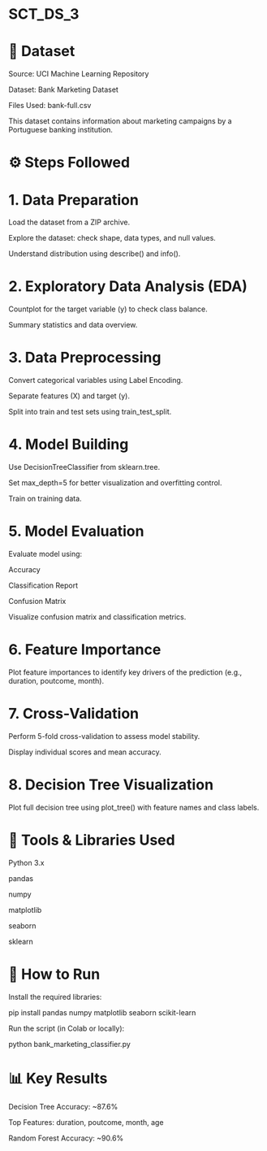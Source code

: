 # SCT_DS_3
# 📁 Dataset

Source: UCI Machine Learning Repository

Dataset: Bank Marketing Dataset

Files Used: bank-full.csv

This dataset contains information about marketing campaigns by a Portuguese banking institution.

# ⚙ Steps Followed
# 1. Data Preparation

Load the dataset from a ZIP archive.

Explore the dataset: check shape, data types, and null values.

Understand distribution using describe() and info().

# 2. Exploratory Data Analysis (EDA)

Countplot for the target variable (y) to check class balance.

Summary statistics and data overview.

# 3. Data Preprocessing

Convert categorical variables using Label Encoding.

Separate features (X) and target (y).

Split into train and test sets using train_test_split.

# 4. Model Building

Use DecisionTreeClassifier from sklearn.tree.

Set max_depth=5 for better visualization and overfitting control.

Train on training data.

# 5. Model Evaluation

Evaluate model using:

Accuracy

Classification Report

Confusion Matrix

Visualize confusion matrix and classification metrics.

# 6. Feature Importance

Plot feature importances to identify key drivers of the prediction (e.g., duration, poutcome, month).

# 7. Cross-Validation

Perform 5-fold cross-validation to assess model stability.

Display individual scores and mean accuracy.

# 8. Decision Tree Visualization

Plot full decision tree using plot_tree() with feature names and class labels.

# 🔧 Tools & Libraries Used

Python 3.x

pandas

numpy

matplotlib

seaborn

sklearn

# 📌 How to Run

Install the required libraries:

pip install pandas numpy matplotlib seaborn scikit-learn

Run the script (in Colab or locally):

python bank_marketing_classifier.py

# 📊 Key Results

Decision Tree Accuracy: ~87.6%

Top Features: duration, poutcome, month, age

Random Forest Accuracy: ~90.6%
